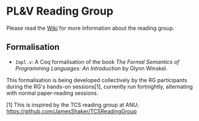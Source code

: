 # PL&V Reading Group

Please read the [Wiki](https://github.com/zilinc/PLV-RG/wiki) for more information about the reading group.

## Formalisation

* `Impl.v`: A Coq formalisation of the book _The Formal Semantics of
  Programming Languages: An Introduction_ by Glynn Winskel.

This formalisation is being developed collectively by the RG participants during
the RG's hands-on sessions[1], currently run fortnightly, alternating with normal
paper-reading sessions.

[1] This is inspired by the TCS reading group at ANU:
https://github.com/JamesShaker/TCSReadingGroup
